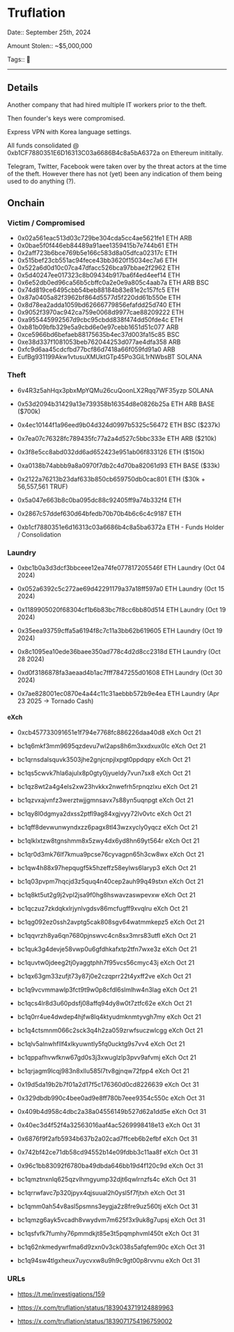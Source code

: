 # Truflation

Date:: September 25th, 2024

Amount Stolen:: ~$5,000,000

Tags:: 🔑

---

## Details

Another company that had hired multiple IT workers prior to the theft.

Then founder's keys were compromised.

Express VPN with Korea language settings.

All funds consolidated @ 0xb1CF7880351E6D16313C03a6686B4c8a5bA6372a on Ethereum inititally.

Telegram, Twitter, Facebook were taken over by the threat actors at the time of the theft. However there has not (yet) been any indication of them being used to do anything (?).


## Onchain


### Victim / Compromised

- 0x02a561eac513d03c729be304cda5cc4ae5621fe1 ETH ARB
- 0x0bae5f0f446eb84489a91aee1359415b7e744b61 ETH
- 0x2aff723b6bce769b5e166c583d8a05dfca02317c ETH
- 0x515bef23cb551ac94fece43bb3620f15034ec7a6 ETH
- 0x522a6d0d10c07ca47dfacc526bca97bbae2f2962 ETH
- 0x5d40247ee017323c8b09434b917ba6f4ed4eef14 ETH
- 0x6e52db0ed96ca56b5cbffc0a2e0e9a805c4aab7a ETH ARB BSC
- 0x74d819ce6495cbb54beb88184b83e81e2c157fc5 ETH
- 0x87a0405a82f3962bf864d5577d5f220dd61b550e ETH
- 0x8d78ea2adda1059bd62666779856efafdd25d740 ETH
- 0x9052f3970ac942ca759e0068d9977cae88209222 ETH
- 0xa955445992567d9cbc95cbdd838f474dd50fde4c ETH
- 0xb81b09bfb329e5a9cbd6e0e97cebb1651d51c077 ARB
- 0xce5966bd6befaeb88175635b4ec37d003fa15c85 BSC
- 0xe38d337f1081053beb762044253d077ae4dfa358 ARB
- 0xfc9d6aa45cdcfbd77bcf86d7418a66f059fd91a0 ARB
- EufBg931199Akw1vtusuXMUktGTp45Po3GiL1rNWbsBT SOLANA


### Theft

- 6v4R3z5ahHqx3pbxMpYQMu26cuQoonLX2Rqq7WF35yzp SOLANA
- 0x53d2094b31429a13e739358b16354d8e0826b25a ETH ARB BASE ($700k)
- 0x4ec10144f1a96eed9b04d324d0997b5325c56472 ETH BSC      ($237k)
- 0x7ea07c76328fc789435fc77a2a4d527c5bbc333e ETH ARB      ($210k)
- 0x3f8e5cc8abd032dd6ad652423e951ab06f833126 ETH          ($150k)
- 0xa0138b74abbb9a8a0970f7db2c4d70ba82061d93 ETH BASE     ($33k)
- 0x2122a76213b23daf633b850cb659750db0cac801 ETH          ($30k + 56,557,561 TRUF)
- 0x5a047e663b8c0ba095dc88c92405ff9a74b332f4 ETH
- 0x2867c57ddef630d64bfedb70b70b4b6c6c4c9187 ETH

- 0xb1cf7880351e6d16313c03a6686b4c8a5ba6372a ETH - Funds Holder / Consolidation

### Laundry

- 0xbc1b0a3d3dcf3bbceee12ea74fe077817205546f ETH Laundry (Oct 04 2024)
- 0x052a6392c5c272ae69d42291179a37a18ff597a0 ETH Laundry (Oct 15 2024)
- 0x1189905020f68304cf1b6b83bc7f8cc6bb80d514 ETH Laundry (Oct 19 2024)
- 0x35eea93759cffa5a6194f8c7c11a3bb62b619605 ETH Laundry (Oct 19 2024)
- 0x8c1095ea10ede36baee350ad778c4d2d8cc2318d ETH Laundry (Oct 28 2024)
- 0xd0f3186878fa3aeaad4b1ac7fff7847255d01608 ETH Laundry (Oct 30 2024)

- 0x7ae828001ec0870e4a44c11c31aebbb572b9e4ea ETH Laundry (Apr 23 2025 -> Tornado Cash)

#### eXch
- 0xcb457733091651e1f794e7768fc886226daa40d8 eXch Oct 21
- bc1q6mkf3mm9695qzdevu7wl2aps8h6m3xxdxux0lc eXch Oct 21
- bc1qrnsdalsquvk3503jhe2gnjcnpjlxpgt0ppdqpy eXch Oct 21
- bc1qs5cwvk7hla6ajulx8p0gty0jyueldy7vun7sx8 eXch Oct 21
- bc1qz8wt2a4g4els2xw23hvkkx2nwefrh5rpnqzlxu eXch Oct 21
- bc1qzvxajvnfz3werztwjjgmnsavx7s88yn5uqnpgt eXch Oct 21
- bc1qy8l0dgmya2dxss2ptfl9ag84xgjvyy72lv0vtc eXch Oct 21
- bc1qff8devwunwyndxzz6pagx8tl43wzxycly0yqcz eXch Oct 21
- bc1qlklxtzw8tgnshmm8x5zwy4dx6yd8hn69yt564r eXch Oct 21
- bc1qr0d3mk76lf7kmua9pcse76cyvagpn65h3cw8wx eXch Oct 21
- bc1qw4h88x97hepqugf5k5hzeffz58eylws6laryp3 eXch Oct 21
- bc1q03pvpm7hqcjd3z5quq4n40cep2auh99q49stxn eXch Oct 21
- bc1q8kt5ut2g9j2vpl2jsa9f0hg8hswavzaswpevxw eXch Oct 21
- bc1qczuz7zkdqkxlrjynlvgdsv86mcfugff9xvqlru eXch Oct 21
- bc1qg092ez0ssh2avptg5cak808sgv64watmmkepz5 eXch Oct 21
- bc1qqvrzh8ya6qn7680pjnswvc4cn8sx3mrs83utfl eXch Oct 21
- bc1quk3g4devje58vwp0u6gfdhkafxtp2tfn7wxe3z eXch Oct 21
- bc1quvtw0jdeeg2tj0yaggtphh7f95vcs56cmyc43j eXch Oct 21
- bc1qx63gm33zufjt73y87j0e2czqprr22t4yxff2ve eXch Oct 21
- bc1q9vcvmmawlp3fct9t9w0p8cfdl6slmlhw4n3lag eXch Oct 21
- bc1qcs4lr8d3u60pdsfj08affq94dy8w0t7ztfc62e eXch Oct 21
- bc1q0rr4ue4dwdep4hjfw8lq4ktyudmknmtyvgh7my eXch Oct 21
- bc1q4ctsmnm066c2sck3q4h2za059zrwfsuczwlcgg eXch Oct 21
- bc1qlv5alnwhfllf4xlkyuwntly5fq0ucktg9s7vv4 eXch Oct 21
- bc1qppafhvwfknw67gd0s3j3xwuglzlp3pvv9afvmj eXch Oct 21
- bc1qrjagm9lcqj983n8xllu585l7tv8gjnqw72fpp4 eXch Oct 21


- 0x19d5da19b2b7f01a2d17f5c176360d0cd8226639 eXch Oct 31
- 0x329dbdb990c4bee0ad9e8ff780b7eee9354c550c eXch Oct 31
- 0x409b4d958c4dbc2a38a04556149b527d62a1dd5e eXch Oct 31
- 0x40ec3d4f52f4a32563016aaf4ac5269998418e13 eXch Oct 31
- 0x6876f9f2afb5934b637b2a02cad7ffceb6b2efbf eXch Oct 31
- 0x742bf42ce71db58cd94552b14e09fdbb3c11aa8f eXch Oct 31
- 0x96c1bb83092f6780ba49dbda646bb19d4f120c9d eXch Oct 31
- bc1qmztnxnlq625qzvlhmgyump32djt6qwlrnzfs4c eXch Oct 31
- bc1qrrwfavc7p320jpyx4qjsuual2h0ysl5f7fjtxh eXch Oct 31
- bc1qmm0ah54v8asl5psmns3eygja2z8fre9uz560tj eXch Oct 31
- bc1qmzg6ayk5vcadh8vwydvm7m625f3x9uk8g7upsj eXch Oct 31
- bc1qsfvfk7fumhy76pmmdkjt85e3t5pqmphvml450t eXch Oct 31
- bc1q62nkmedywrfma6d9zxn0v3ck038s5afqfem90c eXch Oct 31
- bc1q94sw4tlgxheux7uycvxw8u9h9c9gt00p8rvvnu eXch Oct 31


### URLs

- https://t.me/investigations/159

- https://x.com/truflation/status/1839043719124889963

- https://x.com/truflation/status/1839071754196759002